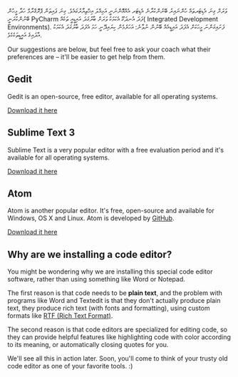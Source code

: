 ވަރަށް ގިނަ އެޑިޓަރތައް ހުންނައިރު ބޭނުންކުރާނެ އެޑިޓަރ އެއްއޮންނަނީ އަމިއްލަ އިޚްތިޔާރުގައެވެ. ގިނަ ޕައިތަން ޕްރޮގްރާމް ހަދާ މީހުން ބޭނުންކުރަނީ PyCharm ފަދަ އުނދަގޫ އެކަމަކު ވަރަށް ބާރުގަދަ އައިޑީއީ ތަކެއް( Integrated Development Environments). ފަށައިގަންނަ މީހަކަށް އެފަދަ އައިޑީއެއް ބޭނުން ނުވާނެ: އަހަރެމެން ކިޔައިދޭނީ ހަމަ އެފަދަ ބާރުގަދަ އެކަމަކު އާދައިގެ އައީޑީތަކެކެވެ.

Our suggestions are below, but feel free to ask your coach what their preferences are – it'll be easier to get help from them.

## Gedit

Gedit is an open-source, free editor, available for all operating systems.

[Download it here](https://wiki.gnome.org/Apps/Gedit#Download)

## Sublime Text 3

Sublime Text is a very popular editor with a free evaluation period and it's available for all operating systems.

[Download it here](https://www.sublimetext.com/3)

## Atom

Atom is another popular editor. It's free, open-source and available for Windows, OS X and Linux. Atom is developed by [GitHub](https://github.com/).

[Download it here](https://atom.io/)

## Why are we installing a code editor?

You might be wondering why we are installing this special code editor software, rather than using something like Word or Notepad.

The first reason is that code needs to be **plain text**, and the problem with programs like Word and Textedit is that they don't actually produce plain text, they produce rich text (with fonts and formatting), using custom formats like [RTF (Rich Text Format)](https://en.wikipedia.org/wiki/Rich_Text_Format).

The second reason is that code editors are specialized for editing code, so they can provide helpful features like highlighting code with color according to its meaning, or automatically closing quotes for you.

We'll see all this in action later. Soon, you'll come to think of your trusty old code editor as one of your favorite tools. :)